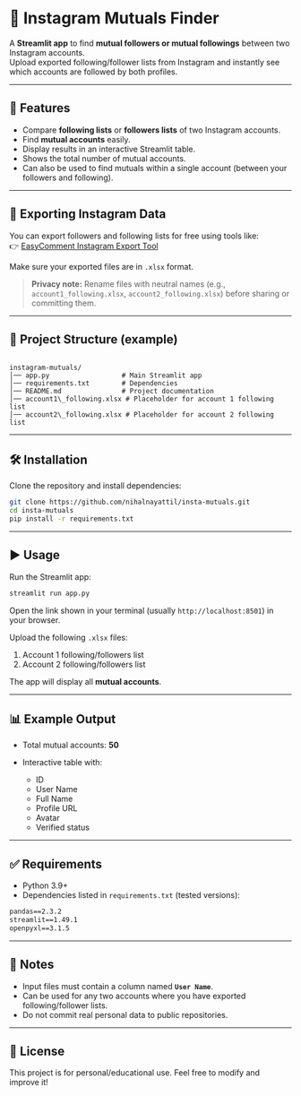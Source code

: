 # 👥 Instagram Mutuals Finder

A **Streamlit app** to find **mutual followers or mutual followings** between two Instagram accounts.  
Upload exported following/follower lists from Instagram and instantly see which accounts are followed by both profiles.

---

## 🚀 Features
- Compare **following lists** or **followers lists** of two Instagram accounts.  
- Find **mutual accounts** easily.  
- Display results in an interactive Streamlit table.  
- Shows the total number of mutual accounts.  
- Can also be used to find mutuals within a single account (between your followers and following).  

---

## 🔗 Exporting Instagram Data
You can export followers and following lists for free using tools like:  
👉 [EasyComment Instagram Export Tool](https://easycomment.ai/en/ig-follower-export-tool)  

Make sure your exported files are in `.xlsx` format.

> **Privacy note:** Rename files with neutral names (e.g., `account1_following.xlsx`, `account2_following.xlsx`) before sharing or committing them.

---

## 📂 Project Structure (example)
```

instagram-mutuals/
│── app.py                  # Main Streamlit app
│── requirements.txt        # Dependencies
│── README.md               # Project documentation
│── account1\_following.xlsx # Placeholder for account 1 following list
│── account2\_following.xlsx # Placeholder for account 2 following list

````

---

## 🛠 Installation

Clone the repository and install dependencies:

```bash
git clone https://github.com/nihalnayattil/insta-mutuals.git
cd insta-mutuals
pip install -r requirements.txt
````

---

## ▶️ Usage

Run the Streamlit app:

```bash
streamlit run app.py
```

Open the link shown in your terminal (usually `http://localhost:8501`) in your browser.

Upload the following `.xlsx` files:

1. Account 1 following/followers list
2. Account 2 following/followers list

The app will display all **mutual accounts**.

---

## 📊 Example Output

* Total mutual accounts: **50**
* Interactive table with:

  * ID
  * User Name
  * Full Name
  * Profile URL
  * Avatar
  * Verified status

---

## ✅ Requirements

* Python 3.9+
* Dependencies listed in `requirements.txt` (tested versions):

```txt
pandas==2.3.2
streamlit==1.49.1
openpyxl==3.1.5
```

---

## 📌 Notes

* Input files must contain a column named **`User Name`**.
* Can be used for any two accounts where you have exported following/follower lists.
* Do not commit real personal data to public repositories.

---

## 📄 License

This project is for personal/educational use.
Feel free to modify and improve it!
